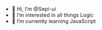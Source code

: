 - 👋 Hi, I’m @Sepi-ui
- 👀 I’m interested in all things Logic
- 🌱 I’m currently learning JavaScript

<!---
Sepi-ui/Sepi-ui is a ✨ special ✨ repository because its `README.md` (this file) appears on your GitHub profile.
You can click the Preview link to take a look at your changes.
--->
